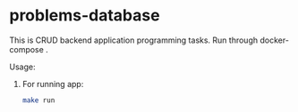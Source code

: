 # problems-database

This is CRUD backend application programming tasks. Run through docker-compose . 

Usage:

1. For running app:

    ```bash
    make run
    ```


